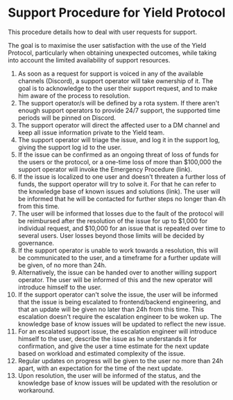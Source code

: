 # Support Procedure for Yield Protocol

This procedure details how to deal with user requests for support.

The goal is to maximise the user satisfaction with the use of the Yield Protocol, particularly when obtaining unexpected outcomes, while taking into account the limited availability of support resources.

1. As soon as a request for support is voiced in any of the available channels (Discord), a support operator will take ownership of it. The goal is to acknowledge to the user their support request, and to make him aware of the process to resolution.
2. The support operator/s will be defined by a rota system. If there aren't enough support operators to provide 24/7 support, the supported time periods will be pinned on Discord.
3. The support operator will direct the affected user to a DM channel and keep all issue information private to the Yield team.
4. The support operator will triage the issue, and log it in the support log, giving the support log id to the user.
5. If the issue can be confirmed as an ongoing threat of loss of funds for the users or the protocol, or a one-time loss of more than $100,000 the support operator will invoke the Emergency Procedure (link).
6. If the issue is localized to one user and doesn't threaten a further loss of funds, the support operator will try to solve it. For that he can refer to the knowledge base of known issues and solutions (link). The user will be informed that he will be contacted for further steps no longer than 4h from this time.
7. The user will be informed that losses due to the fault of the protocol will be reimbursed after the resolution of the issue for up to $1,000 for individual request, and $10,000 for an issue that is repeated over time to several users. User losses beyond those limits will be decided by governance.
8. If the support operator is unable to work towards a resolution, this will be communicated to the user, and a timeframe for a further update will be given, of no more than 24h.
9. Alternatively, the issue can be handed over to another willing support operator. The user will be informed of this and the new operator will introduce himself to the user.
10. If the support operator can't solve the issue, the user will be informed that the issue is being escalated to frontend/backend engineering, and that an update will be given no later than 24h from this time. This escalation doesn't require the escalation engineer to be woken up. The knowledge base of know issues will be updated to reflect the new issue.
11. For an escalated support issue, the escalation engineer will introduce himself to the user, describe the issue as he understands it for confirmation, and give the user a time estimate for the next update based on workload and estimated complexity of the issue.
12. Regular updates on progress will be given to the user no more than 24h apart, with an expectation for the time of the next update.
13. Upon resolution, the user will be informed of the status, and the knowledge base of know issues will be updated with the resolution or workaround.

